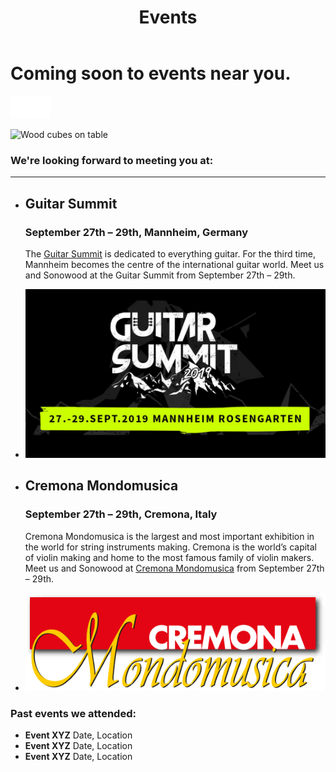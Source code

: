 ﻿---
lang: en
title: 'Events'
order: 6
---

<div class="full-width-kenburns">
<div class="wrap-bg-image">

# Coming soon to events near you.

![arrow down](/assets/images/arrow-d-white.svg)

</div>
<img srcset="/assets/images/event_cover_cubestower_2x.jpg"
     src="/assets/images/event_cover_cubestower.jpg" alt="Wood cubes on table">
</div>

<div class="full-width">
<div class="wrap -cols2">

### We're looking forward to meeting you at:

---

- ## Guitar Summit

  ### September 27th – 29th, Mannheim, Germany

  The <a href="https://www.guitarsummit.de" target="_blank">Guitar Summit</a> is dedicated to everything guitar. For the third time, Mannheim becomes the centre of the international guitar world. Meet us and Sonowood at the Guitar Summit from September 27th – 29th.

- <a href="https://www.guitarsummit.de" target="_blank">![Guitar Summit 2019](/assets/images/event_201909_guitarsummit.jpg)</a>

- ## Cremona Mondomusica
  ### September 27th – 29th, Cremona, Italy

  Cremona Mondomusica is the largest and most important exhibition in the world for string instruments making. Cremona is the world’s capital of violin making and home to the most famous family of violin makers. Meet us and Sonowood at <a href="http://www.cremonamusica.com" target="_blank">Cremona Mondomusica</a> from September 27th – 29th.

- <a href="http://www.cremonamusica.com" target="_blank">![Cremona 2019](/assets/images/event_201909_cremona.png)</a>

</div>
</div>


<div class="full-width-grey">
<div class="wrap -center">

### Past events we attended:

  - **Event XYZ** Date, Location
  - **Event XYZ** Date, Location
  - **Event XYZ** Date, Location

</div>
</div>
